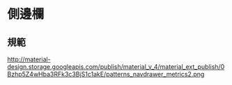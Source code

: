 # 側邊欄

## 規範
http://material-design.storage.googleapis.com/publish/material_v_4/material_ext_publish/0Bzhp5Z4wHba3RFk3c3BjS1c1akE/patterns_navdrawer_metrics2.png